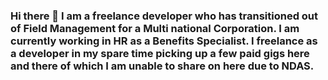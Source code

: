### Hi there 👋 I am a freelance developer who has transitioned out of Field Management for a Multi national Corporation. I am currently working in HR as a Benefits Specialist. I freelance as a developer in my spare time picking up a few paid gigs here and there of which I am unable to share on here due to NDAS. 

<!--
**TDevops33/TDEVOPS33** is a ✨ _special_ ✨ repository because its `README.md` (this file) appears on your GitHub profile.

Here are some ideas to get you started:

- 🔭 I’m currently working on expanding my skills in DATA Cleaning 
- 🌱 I’m currently learning Python and SQL
- 👯 I’m looking to collaborate on projects where I can expand my knowledge and skillset on these concepts
- 🤔 I’m looking for help with Python / SQL
- 💬 Ask me about my journey transistioning out of corporate management and my continuing journey into tech!
- 📫 How to reach me: I am on Linkedin at https://www.linkedin.com/in/thomas-mclaughlin-4368b840?lipi=urn%3Ali%3Apage%3Ad_flagship3_profile_view_base_contact_details%3BMC2wLEVKQIm4op3ByuQlAQ%3D%3D 
-
- ⚡ Fun fact: I am a life long learner! I am currently learning Jujitsu and I am an archery hunter, conservationist, and environmental activist.           
-->
